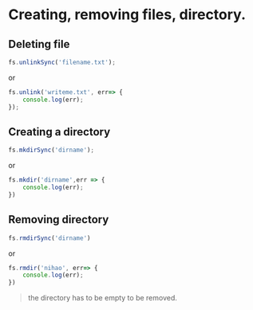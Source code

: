 # Creating, removing files, directory.

## Deleting file

```javascript
fs.unlinkSync('filename.txt');
```

or

```javascript
fs.unlink('writeme.txt', err=> {
    console.log(err);
});
```

## Creating a directory

```javascript
fs.mkdirSync('dirname');
```

or 

```javascript
fs.mkdir('dirname',err => {
    console.log(err);
})
```

## Removing directory

```javascript
fs.rmdirSync('dirname')
```

or

```javascript
fs.rmdir('nihao', err=> {
    console.log(err);
})
```

> the directory has to be empty to be removed.